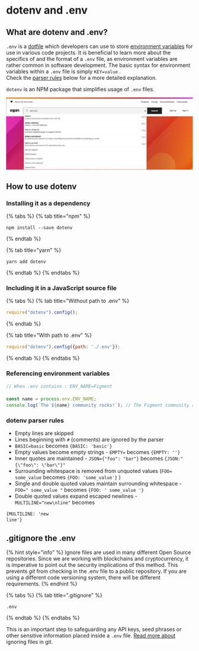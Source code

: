 # dotenv and .env

## What are dotenv and .env?

`.env` is a [dotfile](https://medium.com/@webprolific/getting-started-with-dotfiles-43c3602fd789) which developers can use to store [environment variables](https://medium.com/chingu/an-introduction-to-environment-variables-and-how-to-use-them-f602f66d15fa) for use in various code projects. It is beneficial to learn more about the specifics of and the format of a `.env` file, as environment variables are rather common in software development. The basic syntax for environment variables within a `.env` file is simply `KEY=value` .  
Check the [parser rules](dotenv-and-.env.md#dotenv-parser-rules) below for a more detailed explanation.

`dotenv` is an NPM package that simplifies usage of `.env` files. 

![Select the right tool for the job. Using Webpack? There&apos;s a package for that!](../../.gitbook/assets/npm.png)

## How to use dotenv

### Installing it as a dependency

{% tabs %}
{% tab title="npm" %}
```
npm install --save dotenv
```
{% endtab %}

{% tab title="yarn" %}
```text
yarn add dotenv
```
{% endtab %}
{% endtabs %}

### Including it in a JavaScript source file

{% tabs %}
{% tab title="Without path to .env" %}
```javascript
require("dotenv").config();
```
{% endtab %}

{% tab title="With path to .env" %}
```javascript
require("dotenv").config({path: './.env'});
```
{% endtab %}
{% endtabs %}

### Referencing environment variables

```javascript
// When .env contains : ENV_NAME=Figment

const name = process.env.ENV_NAME;
console.log(`The ${name} community rocks!`); // The Figment community rocks!
```

### dotenv parser rules

* Empty lines are skipped
* Lines beginning with `#` \(comments\) are ignored by the parser
* `BASIC=basic` becomes `{BASIC: 'basic'}`
*  Empty values become empty strings - `EMPTY=` becomes `{EMPTY: ''}`
*  Inner quotes are maintained - `JSON={"foo": "bar"}` becomes `{JSON:"{\"foo\": \"bar\"}"`
*  Surrounding whitespace is removed from unquoted values \(`FOO= some_value` becomes `{FOO: 'some_value'}` \)
* Single and double quoted values maintain surrounding whitespace - `FOO=" some_value "` becomes `{FOO: ' some_value '}`
*  Double quoted values expand escaped newlines - `MULTILINE="new\nline"` becomes

```text
{MULTILINE: 'new
line'}
```

## .gitignore the .env

{% hint style="info" %}
Ignore files are used in many different Open Source repositories. Since we are working with blockchains and cryptocurrency, it is imperative to point out the security implications of this method. This prevents _git_ from checking in the .env file to a public repository. If you are using a different code versioning system, there will be different requirements.
{% endhint %}

{% tabs %}
{% tab title=".gitignore" %}
```text
.env
```
{% endtab %}
{% endtabs %}

This is an important step to safeguarding any API keys, seed phrases or other sensitive information placed inside a `.env` file. [Read more about ](https://docs.github.com/en/github/getting-started-with-github/ignoring-files)ignoring files in git.

